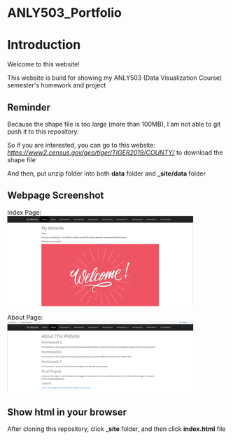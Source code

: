 # ANLY503_Portfolio

# Introduction

Welcome to this website!

This website is build for showing my ANLY503 (Data Visualization Course) semester's homework and project

## Reminder

Because the shape file is too large (more than 100MB), I am not able to git push it to this repository.

So if you are interested, you can go to this website: *https://www2.census.gov/geo/tiger/TIGER2019/COUNTY/* to download the shape file

And then, put unzip folder into both **data** folder and **_site/data** folder

## Webpage Screenshot

Index Page: <img src="screen1.png" width="425"/>

About Page: <img src="screen2.png" width="425"/>

## Show html in your browser

After cloning this repository, click **_site** folder, and then click **index.html** file

